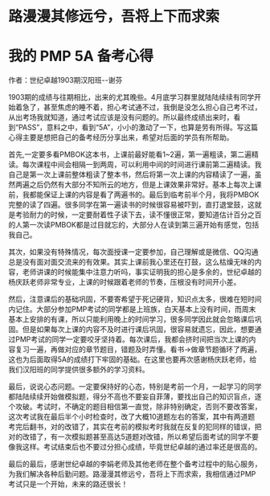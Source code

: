 # 路漫漫其修远兮，吾将上下而求索
# 我的 PMP 5A 备考心得


 作者：世纪卓越1903期汉阳班--谢芬

1903期的成绩与往期相比，出来的尤其晚些。4月底学习群里就陆陆续续有同学开始着急了，甚至焦虑的睡不着，担心考试通不过，我倒是没怎么担心自己考不过，从出考场我就知道，通过考试应该是没有问题的。所以最终成绩出来时，看到“PASS”，意料之中，看到“5A”，小小的激动了一下，也算是劳有所得。写这篇心得主要是想把自己的备考经历分享出来，希望对后面的学员有所帮助。

首先,一定要多看PMBOK这本书，上课前最好能看1~2遍，第一遍粗读，第二遍精读。每次课程中间会相隔一到两周，可以利用中间的时间进行课前第二遍精读。我自己是第一次上课前整体粗读了整本书，然后将第一次上课的内容精读了一遍，虽然两遍之后仍然有大部分不知所云的地方，但是上课效果非常好。基本上每次上课前，我都能保证上课的内容是看了两遍书的。最后到临考前半个月，我将PMBOK完整的读了四遍。很多同学在第一遍读书的时候很容易被吓到，直打退堂鼓，这就是考验耐力的时候，一定要耐着性子读下去，读不懂很正常，要知道估计百分之百的人第一次读PMBOK都是过目就忘的，大部分人在读到第三遍开始有感觉，包括我自己。    

其次，如果没有特殊情况，每次面授课一定要参加，自己理解或是微信、QQ沟通总是没有面对面交流来的有效果。其实上课前我心里还在打鼓，这么枯燥无味的内容，老师讲课的时候能集中注意力听吗，事实证明我的担心是多余的，世纪卓越的杨庆跃老师非常专业，上课的时候跟着老师的节奏，压根没有时间开小差。

然后，注意课后的基础巩固，不要寄希望于死记硬背，知识点太多，很难在短时间内记住。大部分参加PMP考试的同学都是上班族，白天基本上没有时间，而周末基本上安排的有课，所以只能利用晚上的时间学习，很多同学因此就会忽略课后巩固。但是如果每次上课的内容不及时进行课后巩固，很容易就遗忘，因此，想要通过PMP考试的同学一定要咬牙坚持着。每次课后，我都会挤时间把当次上课的内容复习一遍，再做对应的章节题目，错题及时弄懂。看书→做章节题循环了两遍，这也为后面取得5A的成绩打下牢固的基础。在这里也要再次感谢杨庆跃老师，给我们汉阳班的同学提供很多额外的学习资料。

最后，说说心态问题。一定要保持好的心态，特别是考前一个月，一起学习的同学都陆陆续续开始做模拟题，得分不高也不要妄自菲薄，要找出自己的知识盲点，逐个攻破。考试时，不确定的题目相信第一直觉，除非特别确定，否则不要改答案，这次考试我在最后半个小时检查时，改了大概10道题左右的答案，其中有两道题考完后翻书，对的改错了，其实在考前的模拟考时我就在反复的犯同样的错误，把对的改错了，有一次模拟题甚至高达5道题对改错，所以希望后面考试的同学不要像我这样。考试结束后也不要过分担心成绩，毕竟世纪卓越的通过率还是很高的。

最后的最后，感谢世纪卓越的李娟老师及其他老师在整个备考过程中的贴心服务，为我们解决各种后勤问题。路漫漫其修远兮，吾将上下而求索，我相信通过PMP考试只是一个开始，未来的路还很长！